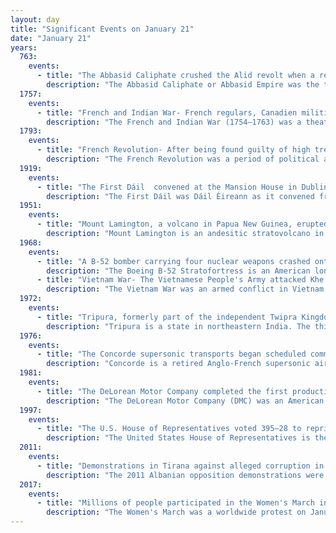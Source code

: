 ```yaml
---
layout: day
title: "Significant Events on January 21"
date: "January 21"
years:
  763:
    events:
      - title: "The Abbasid Caliphate crushed the Alid revolt when a rebel leader was mortally wounded in battle near Basra in present-day Iraq."
        description: "The Abbasid Caliphate or Abbasid Empire was the third caliphate to succeed the Islamic prophet Muhammad. It was founded by a dynasty descended from Muhammad's uncle, Abbas ibn Abd al-Muttalib, from whom the dynasty takes its name. They ruled as caliphs for most of the caliphate from their capital in Baghdad in modern-day Iraq, after having overthrown the Umayyad Caliphate in the Abbasid Revolution of 750 CE (132 AH). The Abbasid Revolution had its origins and first successes in the easterly region of Khorasan, far from the Levantine center of Umayyad influence."
  1757:
    events:
      - title: "French and Indian War- French regulars, Canadien militia and Indigenous forces ambushed Rogers' Rangers forces in the Battle on Snowshoes."
        description: "The French and Indian War (1754–1763) was a theater of the Seven Years' War, which pitted the North American colonies of the British Empire against those of the French, each side being supported by various Native American tribes. At the start of the war, the French colonies had a population of roughly 60,000 settlers, compared with 2 million in the British colonies. The outnumbered French particularly depended on their native allies."
  1793:
    events:
      - title: "French Revolution- After being found guilty of high treason by the National Convention, Louis XVI was guillotined in Paris."
        description: "The French Revolution was a period of political and societal change in France that began with the Estates General of 1789, and ended with the coup of 18 Brumaire in November 1799 and the formation of the French Consulate. Many of its ideas are considered fundamental principles of liberal democracy, while its values and institutions remain central to modern French political discourse."
  1919:
    events:
      - title: "The First Dáil  convened at the Mansion House in Dublin and adopted a declaration of independence calling for the establishment of the Irish Republic."
        description: "The First Dáil was Dáil Éireann as it convened from 1919 to 1921. It was the first meeting of the unicameral parliament of the revolutionary Irish Republic. In the December 1918 election to the Parliament of the United Kingdom, the Irish republican party Sinn Féin won a landslide victory in Ireland. In line with their manifesto, its MPs refused to take their seats, and on 21 January 1919 they founded a separate parliament in Dublin called Dáil Éireann. They declared Irish independence, ratifying the Proclamation of the Irish Republic that had been issued in the 1916 Easter Rising, and adopted a provisional constitution."
  1951:
    events:
      - title: "Mount Lamington, a volcano in Papua New Guinea, erupted (pictured) and  killed more than 2,900 people."
        description: "Mount Lamington is an andesitic stratovolcano in the Oro Province of Papua New Guinea. The forested peak of the volcano had not been recognised as such until its devastating eruption in 1951 that caused about 3,000 deaths."
  1968:
    events:
      - title: "A B-52 bomber carrying four nuclear weapons crashed onto sea ice near Thule Air Base, Greenland, causing localized radioactive contamination."
        description: "The Boeing B-52 Stratofortress is an American long-range, subsonic, jet-powered strategic bomber. The B-52 was designed and built by Boeing, which has continued to provide support and upgrades. It has been operated by the United States Air Force (USAF) since the 1950s, and by NASA for nearly 50 years. The bomber can carry up to 70,000 pounds (32,000 kg) of weapons and has a typical combat range of around 8,800 miles (14,200 km) without aerial refueling."
      - title: "Vietnam War- The Vietnamese People's Army attacked Khe Sanh Combat Base, a U.S. Marines outpost in Quảng Trị Province, South Vietnam, starting the Battle of Khe Sanh."
        description: "The Vietnam War was an armed conflict in Vietnam, Laos, and Cambodia fought between North Vietnam and South Vietnam and their allies. North Vietnam was supported by the Soviet Union and China, while South Vietnam was supported by the United States and other anti-communist nations. The conflict was the second of the Indochina Wars and a major proxy war of the Cold War between the Soviet Union and US. Direct US military involvement greatly escalated from 1965 until its withdrawal in 1973. The fighting spilled over into the Laotian and Cambodian Civil Wars, which ended with all three countries becoming communist in 1975."
  1972:
    events:
      - title: "Tripura, formerly part of the independent Twipra Kingdom, became a state of India."
        description: "Tripura is a state in northeastern India. The third-smallest state in the country, it covers 10,491 km2 (4,051 sq mi); and the seventh-least populous state with a population of 3.67 million. It is bordered by Assam and Mizoram to the east and by Bangladesh to the north, south and west. Tripura is divided into 8 districts and 23 sub-divisions, where Agartala is the capital and the largest city in the state. Tripura has 19 different tribal communities with a majority Bengali population. Bengali, English and Kokborok are the state's official languages."
  1976:
    events:
      - title: "The Concorde supersonic transports began scheduled commercial flights to London, Paris, Bahrain, and Rio de Janeiro."
        description: "Concorde is a retired Anglo-French supersonic airliner jointly developed and manufactured by Sud Aviation and the British Aircraft Corporation (BAC). Studies started in 1954, and France and the United Kingdom signed a treaty establishing the development project on 29 November 1962, as the programme cost was estimated at £70 million . Construction of the six prototypes began in February 1965, and the first flight took off from Toulouse on 2 March 1969. The market was predicted for 350 aircraft, and the manufacturers received up to 100 option orders from many major airlines. On 9 October 1975, it received its French Certificate of Airworthiness, and from the UK CAA on 5 December."
  1981:
    events:
      - title: "The DeLorean Motor Company completed the first production car of the DMC DeLorean at its factory in Northern Ireland."
        description: "The DeLorean Motor Company (DMC) was an American automobile manufacturer formed by automobile industry executive John DeLorean in 1975. It produced just one model, from early 1981 to late 1982—the stainless steel DeLorean sports car featuring gull-wing doors. Its history was brief and turbulent, ending in receivership and bankruptcy in 1982. In October 1982, John DeLorean was videotaped in a sting operation agreeing to bankroll drug trafficking, but was acquitted at the subsequent trial on the basis of entrapment."
  1997:
    events:
      - title: "The U.S. House of Representatives voted 395–28 to reprimand Newt Gingrich for ethics violations, making him the first Speaker of the House to be so disciplined."
        description: "The United States House of Representatives is the lower chamber of the United States Congress, with the Senate being the upper chamber. Together, they compose the national bicameral legislature of the United States. The House is charged with the passage of federal legislation, known as bills; those that are also passed by the Senate are sent to the president for signature or veto. The House's exclusive powers include initiating all revenue bills, impeaching federal officers, and electing the president if no candidate receives a majority of votes in the Electoral College."
  2011:
    events:
      - title: "Demonstrations in Tirana against alleged corruption in the Albanian government led to the killings of four protesters by the Republican Guard."
        description: "The 2011 Albanian opposition demonstrations were a series of anti-government protests in cities around Albania following 18 months of political conflict over alleged electoral fraud by the opposition. A video surfaced which portrayed the deputy prime minister arranging a corrupt deal with the minister of economy. The public outcry over the video resulted in the resignation of the deputy prime minister, Ilir Meta. A demonstration was called by parliamentary opposition parties, which include the Socialist Party and the Unity for Human Rights Party. These were called on 21 January in order to protest the alleged corruption of the Albanian government as well as widespread unemployment and poverty in the country."
  2017:
    events:
      - title: "Millions of people participated in the Women's March in Washington, D.C., and around the world to advocate for legislation and policies on human rights and other issues."
        description: "The Women's March was a worldwide protest on January 21, 2017, the day after the first inauguration of Donald Trump as the president of the United States. It was prompted by Trump's policy positions and rhetoric, which were and are seen as misogynistic and representative as a threat to the rights of women. It was at the time the largest single-day protest in U.S. history, being surpassed 3 years later by the George Floyd protests. The goal of the annual marches is to advocate legislation and policies regarding human rights and other issues, including women's rights, immigration reform, healthcare reform, disability justice, reproductive rights, the environment, LGBTQ rights, racial equality, freedom of religion, workers' rights and tolerance. According to organizers, the goal was to 'send a bold message to our new administration on their first day in office, and to the world that women's rights are human rights'."
---
```

